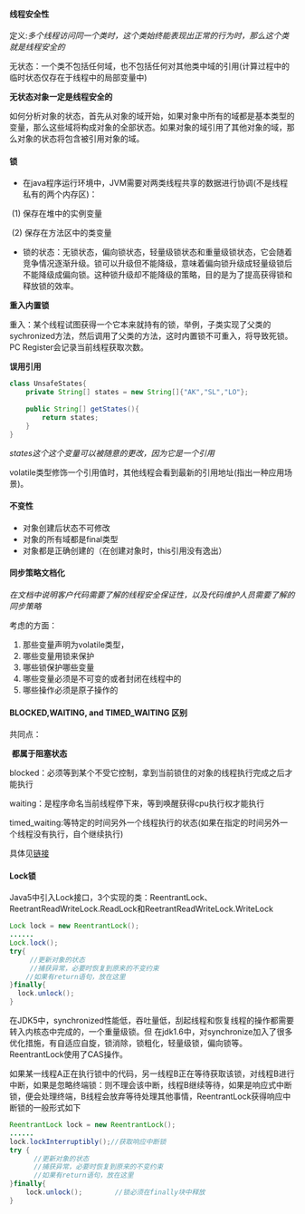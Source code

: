 #### 线程安全性

定义:*多个线程访问同一个类时，这个类始终能表现出正常的行为时，那么这个类就是线程安全的*

无状态：一个类不包括任何域，也不包括任何对其他类中域的引用(计算过程中的临时状态仅存在于线程中的局部变量中)

**无状态对象一定是线程安全的**

如何分析对象的状态，首先从对象的域开始，如果对象中所有的域都是基本类型的变量，那么这些域将构成对象的全部状态。如果对象的域引用了其他对象的域，那么对象的状态将包含被引用对象的域。



#### 锁

- 在java程序运行环境中，JVM需要对两类线程共享的数据进行协调(不是线程私有的两个内存区)： 

​        (1) 保存在堆中的实例变量       

​        (2) 保存在方法区中的类变量  

- 锁的状态：无锁状态，偏向锁状态，轻量级锁状态和重量级锁状态，它会随着竞争情况逐渐升级。锁可以升级但不能降级，意味着偏向锁升级成轻量级锁后不能降级成偏向锁。这种锁升级却不能降级的策略，目的是为了提高获得锁和释放锁的效率。

**重入内置锁**

重入：某个线程试图获得一个它本来就持有的锁，举例，子类实现了父类的sychronized方法，然后调用了父类的方法，这时内置锁不可重入，将导致死锁。PC Register会记录当前线程获取次数。

**误用引用**

```java
class UnsafeStates{
    private String[] states = new String[]{"AK","SL","LO"};
    
    public String[] getStates(){
        return states;
    }
}
```

*states这个这个变量可以被随意的更改，因为它是一个引用*

volatile类型修饰一个引用值时，其他线程会看到最新的引用地址(指出一种应用场景)。

#### 不变性

- 对象创建后状态不可修改
- 对象的所有域都是final类型
- 对象都是正确创建的（在创建对象时，this引用没有逸出）



#### 同步策略文档化

  *在文档中说明客户代码需要了解的线程安全保证性，以及代码维护人员需要了解的同步策略*

考虑的方面：

1. 那些变量声明为volatile类型，
2. 哪些变量用锁来保护
3. 哪些锁保护哪些变量
4. 哪些变量必须是不可变的或者封闭在线程中的
5. 哪些操作必须是原子操作的



#### BLOCKED,WAITING, and TIMED_WAITING 区别

共同点：

​	**都属于阻塞状态**

blocked：必须等到某个不受它控制，拿到当前锁住的对象的线程执行完成之后才能执行

waiting：是程序命名当前线程停下来，等到唤醒获得cpu执行权才能执行

timed_waiting:等特定的时间另外一个线程执行的状态(如果在指定的时间另外一个线程没有执行，自个继续执行)

具体见[链接](https://dzone.com/articles/difference-between-blocked-waiting-timed-waiting-e)





#### Lock锁

Java5中引入Lock接口，3个实现的类：ReentrantLock、ReetrantReadWriteLock.ReadLock和ReetrantReadWriteLock.WriteLock

```java
Lock lock = new ReentrantLock();
......
Lock.lock();
try{
     //更新对象的状态
     //捕获异常，必要时恢复到原来的不变约束
    //如果有return语句，放在这里
}finally{
  lock.unlock();
}
```

​       在JDK5中，synchronized性能低，吞吐量低，刮起线程和恢复线程的操作都需要转入内核态中完成的，一个重量级锁。但 在jdk1.6中，对synchronize加入了很多优化措施，有自适应自旋，锁消除，锁粗化，轻量级锁，偏向锁等。ReentrantLock使用了CAS操作。 

​        如果某一线程A正在执行锁中的代码，另一线程B正在等待获取该锁，对线程B进行中断，如果是忽略终端锁：则不理会该中断，线程B继续等待，如果是响应式中断锁，便会处理终端，B线程会放弃等待处理其他事情，ReentrantLock获得响应中断锁的一般形式如下 

```java
ReentrantLock lock = new ReentrantLock();
......
lock.lockInterruptibly();//获取响应中断锁
try {
      //更新对象的状态
      //捕获异常，必要时恢复到原来的不变约束
      //如果有return语句，放在这里
}finally{
    lock.unlock();        //锁必须在finally块中释放
}
```

